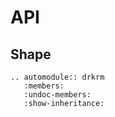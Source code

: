 # API

## Shape

```eval_rst
.. automodule:: drkrm 
   :members:
   :undoc-members:
   :show-inheritance:
```
